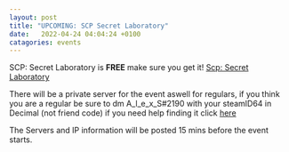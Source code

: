 ```yaml
---
layout: post
title: "UPCOMING: SCP Secret Laboratory"
date:   2022-04-24 04:04:24 +0100
catagories: events
---
```


SCP: Secret Laboratory is **FREE** make sure you get it! [Scp: Secret Laboratory](https://store.steampowered.com/app/700330/SCP_Secret_Laboratory/)

There will be a private server for the event aswell for regulars, if you think you are a regular be sure to dm A_l_e_x_S#2190 with your steamID64 in Decimal (not friend code) if you need help finding it click [here](https://www.steamidfinder.com/)



The Servers and IP information will be posted 15 mins before the event starts.
